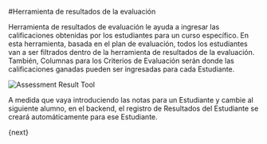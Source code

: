 <!-- add-breadcrumbs -->
#Herramienta de resultados de la evaluación


Herramienta de resultados de evaluación le ayuda a ingresar las calificaciones obtenidas por los estudiantes para un curso específico. En esta herramienta, basada en el plan de evaluación, todos los estudiantes van a ser filtrados dentro de la herramienta de resultados de la evaluación. También, Columnas para los Criterios de Evaluación serán donde las calificaciones ganadas pueden ser ingresadas para cada Estudiante.

<img class="screenshot" alt="Assessment Result Tool" src="/docs/assets/img/education/assessment/assessment-result-tool.png">

A medida que vaya introduciendo las notas para un Estudiante y cambie al siguiente alumno, en el backend, el registro de Resultados del Estudiante se creará automáticamente para ese Estudiante.

{next}
